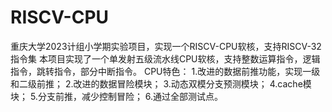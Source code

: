 # RISCV-CPU
重庆大学2023计组小学期实验项目，实现一个RISCV-CPU软核，支持RISCV-32指令集
本项目实现了一个单发射五级流水线CPU软核，支持整数运算指令，逻辑指令，跳转指令，部分中断指令。
CPU特色：
1.改进的数据前推功能，实现一级和二级前推；
2.改进的数据冒险模块；
3.动态双模分支预测模块；
4.cache模块；
5.分支前推，减少控制冒险；
6.通过全部测试点。
